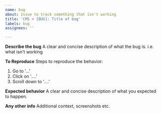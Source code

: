 ```yaml
---
name: bug
about: Issue to track something that isn't working
title: 'CMS > [BUG]: Title of bug'
labels: bug
assignees: ''

---
```


**Describe the bug**
A clear and concise description of what the bug is. i.e. what isn't working

**To Reproduce**
Steps to reproduce the behavior:
1. Go to '...'
2. Click on '....'
3. Scroll down to '....'

**Expected behavior**
A clear and concise description of what you expected to happen.

**Any other info**
Additional context, screenshots etc.
